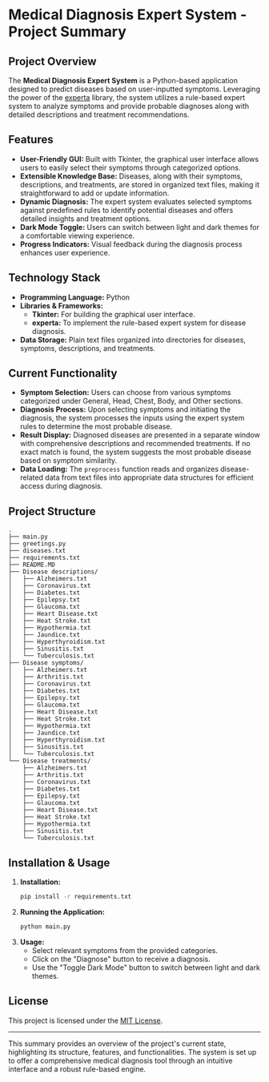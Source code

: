 # Medical Diagnosis Expert System - Project Summary

## Project Overview
The **Medical Diagnosis Expert System** is a Python-based application designed to predict diseases based on user-inputted symptoms. Leveraging the power of the [experta](https://pypi.org/project/experta/) library, the system utilizes a rule-based expert system to analyze symptoms and provide probable diagnoses along with detailed descriptions and treatment recommendations.

## Features
- **User-Friendly GUI:** Built with Tkinter, the graphical user interface allows users to easily select their symptoms through categorized options.
- **Extensible Knowledge Base:** Diseases, along with their symptoms, descriptions, and treatments, are stored in organized text files, making it straightforward to add or update information.
- **Dynamic Diagnosis:** The expert system evaluates selected symptoms against predefined rules to identify potential diseases and offers detailed insights and treatment options.
- **Dark Mode Toggle:** Users can switch between light and dark themes for a comfortable viewing experience.
- **Progress Indicators:** Visual feedback during the diagnosis process enhances user experience.

## Technology Stack
- **Programming Language:** Python
- **Libraries & Frameworks:**
  - **Tkinter:** For building the graphical user interface.
  - **experta:** To implement the rule-based expert system for disease diagnosis.
- **Data Storage:** Plain text files organized into directories for diseases, symptoms, descriptions, and treatments.

## Current Functionality
- **Symptom Selection:** Users can choose from various symptoms categorized under General, Head, Chest, Body, and Other sections.
- **Diagnosis Process:** Upon selecting symptoms and initiating the diagnosis, the system processes the inputs using the expert system rules to determine the most probable disease.
- **Result Display:** Diagnosed diseases are presented in a separate window with comprehensive descriptions and recommended treatments. If no exact match is found, the system suggests the most probable disease based on symptom similarity.
- **Data Loading:** The `preprocess` function reads and organizes disease-related data from text files into appropriate data structures for efficient access during diagnosis.

## Project Structure

```
.
├── main.py
├── greetings.py
├── diseases.txt
├── requirements.txt
├── README.MD
├── Disease descriptions/
│   ├── Alzheimers.txt
│   ├── Coronavirus.txt
│   ├── Diabetes.txt
│   ├── Epilepsy.txt
│   ├── Glaucoma.txt
│   ├── Heart Disease.txt
│   ├── Heat Stroke.txt
│   ├── Hypothermia.txt
│   ├── Jaundice.txt
│   ├── Hyperthyroidism.txt
│   ├── Sinusitis.txt
│   └── Tuberculosis.txt
├── Disease symptoms/
│   ├── Alzheimers.txt
│   ├── Arthritis.txt
│   ├── Coronavirus.txt
│   ├── Diabetes.txt
│   ├── Epilepsy.txt
│   ├── Glaucoma.txt
│   ├── Heart Disease.txt
│   ├── Heat Stroke.txt
│   ├── Hypothermia.txt
│   ├── Jaundice.txt
│   ├── Hyperthyroidism.txt
│   ├── Sinusitis.txt
│   └── Tuberculosis.txt
└── Disease treatments/
    ├── Alzheimers.txt
    ├── Arthritis.txt
    ├── Coronavirus.txt
    ├── Diabetes.txt
    ├── Epilepsy.txt
    ├── Glaucoma.txt
    ├── Heart Disease.txt
    ├── Heat Stroke.txt
    ├── Hypothermia.txt
    ├── Sinusitis.txt
    └── Tuberculosis.txt
```

## Installation & Usage
1. **Installation:**
   ```bash
   pip install -r requirements.txt
   ```
2. **Running the Application:**
   ```bash
   python main.py
   ```
3. **Usage:**
   - Select relevant symptoms from the provided categories.
   - Click on the "Diagnose" button to receive a diagnosis.
   - Use the "Toggle Dark Mode" button to switch between light and dark themes.

## License
This project is licensed under the [MIT License](https://choosealicense.com/licenses/mit/).

---

This summary provides an overview of the project's current state, highlighting its structure, features, and functionalities. The system is set up to offer a comprehensive medical diagnosis tool through an intuitive interface and a robust rule-based engine.